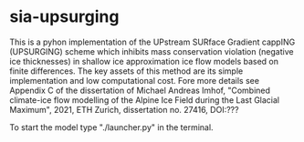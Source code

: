 # sia-upsurging


This is a pyhon implementation of the UPstream SURface Gradient cappING (UPSURGING) scheme which inhibits mass conservation violation (negative ice thicknesses) in shallow ice approximation ice flow models based on finite differences. The key assets of this method are its simple implementation and low computational cost. Fore more details see Appendix C of the dissertation of Michael Andreas Imhof, "Combined climate-ice flow modelling of the Alpine Ice Field during the Last Glacial Maximum", 2021, ETH Zurich, dissertation no. 27416, DOI:???

To start the model type "./launcher.py" in the terminal. 


